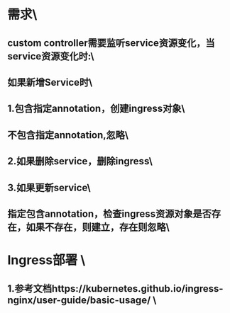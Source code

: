 # 需求\
## custom controller需要监听service资源变化，当service资源变化时:\
## 如果新增Service时\
## 1.包含指定annotation，创建ingress对象\
##   不包含指定annotation,忽略\
## 2.如果删除service，删除ingress\
## 3.如果更新service\
##   指定包含annotation，检查ingress资源对象是否存在，如果不存在，则建立，存在则忽略\

# Ingress部署 \
## 1.参考文档https://kubernetes.github.io/ingress-nginx/user-guide/basic-usage/ \
